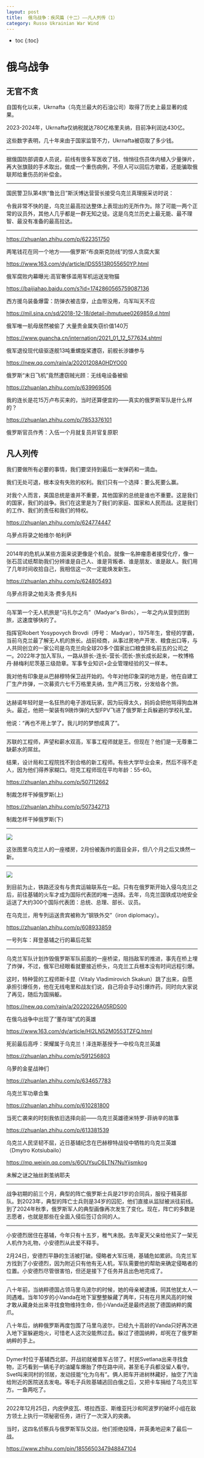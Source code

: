 ```yaml
---
layout: post
title:  俄乌战争：疾风篇（十二）——凡人列传（1）
category: Russo Ukrainian War Wind
---
```


* toc
{:toc}

# 俄乌战争

## 无官不贪

自国有化以来，Ukrnafta（乌克兰最大的石油公司）取得了历史上最显著的成果。

2023-2024年，Ukrnafta仅纳税就达780亿格里夫纳，目前净利润达430亿。

这些数字表明，几十年来由于国家监管不力，Ukrnafta被窃取了多少钱。

---

据俄国防部调查人员说，前线有很多军医收了钱，悄悄往伤员体内植入少量弹片，再大张旗鼓的手术取出，做成一个重伤病例，不但人可以回后方歇着，还能骗取俄联邦给重伤员的补偿金。

---

国民警卫队第4旅“鲁比日”斯沃博达营营长接受乌克兰真理报采访时说：

令我非常不快的是，乌克兰最高拉达整体上表现出的无所作为。除了可能一两个正常的议员外，其他人几乎都是一群无知之徒。这是乌克兰历史上最无能、最不理智、最没有准备的最高拉达。

---

https://zhuanlan.zhihu.com/p/622351750

两笔钱花在同一个地方——俄罗斯“布良斯克防线”的惊人贪腐大案

https://www.163.com/dy/article/IDS5513R055650YP.html

俄军腐败内幕曝光:高官奢侈滥用军机运送宠物猫

https://baijiahao.baidu.com/s?id=1742860565759087136

西方援乌装备爆雷：防弹衣被击穿，止血带没用，乌军叫天不应

https://mil.sina.cn/sd/2018-12-18/detail-ihmutuee0269859.d.html

俄军唯一航母居然被偷了 大量贵金属失窃价值140万

https://www.guancha.cn/internation/2021_01_12_577634.shtml

俄军退役现代级驱逐舰13吨重螺旋桨遭窃，前舰长涉嫌参与

https://new.qq.com/rain/a/20201208A0HDYO00

俄罗斯“末日飞机”竟然遭窃贼光顾：无线电设备被偷

https://zhuanlan.zhihu.com/p/639969506

我的连长是花15万卢布买来的，当时还算便宜的——真实的俄罗斯军队是什么样的？

https://zhuanlan.zhihu.com/p/7853376101

俄罗斯官员作秀：入伍一个月就复员并官复原职

## 凡人列传

我们要做所有必要的事情，我们要坚持到最后一发弹药和一滴血。

我们无处可退，根本没有失败的权利。我们只有一个选择：要么死要么赢。

对我个人而言，美国总统是谁并不重要，其他国家的总统是谁也不重要。这是我们的国家，我们的战争。我们在这里是为了我们的家庭、国家和人民而战。这是我们的工作、我们的责任和我们的特权。

https://zhuanlan.zhihu.com/p/624774447

乌萝点将录之帕维尔·帕利萨

---

2014年的危机从某些方面来说更像是个机会。就像一名肿瘤患者接受化疗，像一张石蕊试纸帮助我们分辨谁是自己人、谁是背叛者、谁是朋友、谁是敌人。我们用了几年时间收拾自己，我相信这一次一定能焕发新生。

https://zhuanlan.zhihu.com/p/624805493

乌萝点将录之帕夫洛·费多先科

---

乌军第一个无人机旅是“马扎尔之鸟”（Madyar's Birds），一年之内从营到团到旅，这速度够快的了。

指挥官Robert Yosypovych Brovdi（呼号： Madyar），1975年生，曾经的学霸，当前乌克兰最了解无人机的旅长。战前经商，从事过房地产开发、粮食出口等，与人共同创立的一家公司是乌克兰向全球20多个国家出口粮食排名前五的公司之一。2022年才加入军队，一路从排长-连长-营长-团长-旅长成长起来，一枚博格丹·赫梅利尼茨基三级勋章。军事专业知识+企业管理经验的又一样本。

我对他有印象是从巴赫穆特保卫战开始的。今年对他印象深的地方是，他在自建工厂生产炸弹，一次募资六七千万格里夫纳，生产两三万枚，分发给各个旅。

---

达赫诺年轻时是一名狂热的电子游戏玩家，因为玩得太久，妈妈会把他骂得狗血淋头。最近，他把一架装有9磅炸弹的大型FPV飞进了俄罗斯士兵躲避的学校礼堂。

他说：“再也不用上学了。我儿时的梦想成真了”。

---

苏联的工程师，声望和薪水双高，军事工程师就是王。但现在？他们是一无尊重二缺薪水的屌丝。

结果，设计局和工程院找不到合格的新工程师。有些大学毕业会来，然后不得不走人，因为他们得养家糊口。坦克工程师现在平均年龄：55-60。

https://zhuanlan.zhihu.com/p/507112662

制裁怎样干掉俄罗斯(上)

https://zhuanlan.zhihu.com/p/507342713

制裁怎样干掉俄罗斯(下)

---

![](/images/img4/Ukraine_4.jpg)

这张图里乌克兰人的一座楼房，2月份被轰炸的面目全非，但八个月之后又焕然一新。

---

![](/images/img5/Ukraine_railway.jpg)

到目前为止，铁路还没有与贵宾运输联系在一起。只有在俄罗斯开始入侵乌克兰之后，前往基辅的火车才成为国际代表团的唯一选择。去年，乌克兰国铁成功地安全运送了大约300个国际代表团：总统、总理、部长、议员。

在乌克兰，用专列运送贵宾被称为“钢铁外交”（iron diplomacy）。

https://zhuanlan.zhihu.com/p/608933859

一号列车：拜登基辅之行的幕后花絮

---

乌克兰军队计划炸毁俄罗斯军队前面的一座桥梁，阻挡敌军的推进，事先在桥上埋了炸弹，不过，俄军已经眼看就要接近桥头，乌克兰工兵根本没有时间远程引爆。

这时，特种营的工程师斯卡昆（Vitaly Vladimirovich Skakun）跳了出来，自愿承担引爆任务，他在无线电里和战友们说，自己将会手动引爆炸药，同时向大家说了再见，随后为国捐躯。

https://new.qq.com/rain/a/20220226A05RDS00

在俄乌战争中出现了“董存瑞”式的英雄

https://www.163.com/dy/article/HI2LN52M0553TZFQ.html

死前最后高呼：荣耀属于乌克兰！泽连斯基授予一中校乌克兰英雄

https://zhuanlan.zhihu.com/p/591256803

乌萝的金星战神们

https://zhuanlan.zhihu.com/p/634657783

乌克兰军功章合集

https://zhuanlan.zhihu.com/p/610281800

当死亡袭来的时刻我依旧选择向前——乌克兰英雄德米特罗-菲纳辛的故事

https://zhuanlan.zhihu.com/p/613381539

乌克兰人民坚韧不屈，近日基辅纪念在巴赫穆特战役中牺牲的乌克兰英雄（Dmytro Kotsiubailo）

https://mp.weixin.qq.com/s/6OUYsuC6LTN7NuYiismkog

未解之谜之抽丝剥茧纳耶夫

---

战争初期的前三个月，典型的阵亡俄罗斯士兵是21岁的合同兵，服役于精英部队。到2023年，典型的阵亡士兵则是34岁的囚犯，他们直接从监狱被派往前线。到了2024年秋季，俄罗斯军人的典型画像再次发生了变化。现在，阵亡的多数是志愿者，也就是那些在全面入侵后签订合同的人。

---

小安德烈居住在基辅，今年只有十五岁，稚气未脱。去年夏天父亲给他买了一架无人机作为礼物，小安德烈从此爱不释手。

2月24日，安德烈平静的生活被打破。侵略者大军压境，基辅危如累卵。乌克兰军方找到了小安德烈，因为附近只有他有无人机，军队需要他的帮助来确定侵略者的位置。小安德烈尽管很害怕，但还是接下了任务并且出色地完成了。

---

八十年前，当纳粹德国占领马里乌波尔的时候，她的母亲被逮捕，同其他犹太人一同遇难。当年10岁的小Vanda在地下室整整躲藏了两年，只有在月黑风高的时候才敢从藏身处出来寻找食物维持生命，但小Vanda还是最终逃脱了德国纳粹的魔爪。

八十年后，纳粹俄罗斯再度包围了马里乌波尔，已经九十高龄的Vanda只好再次进入地下室躲避炮火，可惜老人这次没能熬过去。躲过了德国纳粹，却死在了俄罗斯纳粹的手上。

---

Dymer村位于基辅西北部，开战初就被兽军占领了。村民Svetlana出来寻找食物，正巧看到一辆毛子的油罐车爆胎了停在路中间，甚至毛子兵都没留人看守。Svet叫来同村的邻居，发动技能“化为乌有”。俩人把车开进树林藏好，抽空了汽油给附近的医院送去发电。等毛子兵败基辅逃回白俄之后，又把卡车捐给了乌克兰军方。一鱼两吃了。

---

2022年12月25日，内皮伊皮瓦、塔拉西亚、斯维亚托沙和阿波罗的破坏小组在敌方领土上执行一项秘密任务，进行了一次深入的突袭。

当时，这四名侦察兵与俄罗斯军队交战，他们拒绝投降，并英勇地迎来了最后一战。

https://www.zhihu.com/pin/1855650347948847104
